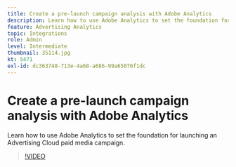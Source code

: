 ```yaml
---
title: Create a pre-launch campaign analysis with Adobe Analytics
description: Learn how to use Adobe Analytics to set the foundation for launching an Advertising Cloud paid media campaign.
feature: Advertising Analytics
topic: Integrations
role: Admin
level: Intermediate
thumbnail: 35114.jpg
kt: 5471
exl-id: dc363748-713e-4a68-a686-99a65076f1dc
---
```

# Create a pre-launch campaign analysis with Adobe Analytics

Learn how to use Adobe Analytics to set the foundation for launching an Advertising Cloud paid media campaign.

>[!VIDEO](https://video.tv.adobe.com/v/35114/?quality=12&learn=on)
